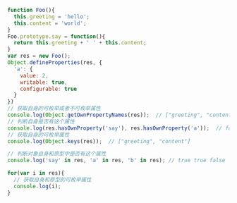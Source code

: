 ﻿``` js
function Foo(){
  this.greeting = 'hello';
  this.content = 'world';
}
Foo.prototype.say = function(){
  return this.greeting + ' ' + this.content;
}
var res = new Foo();
Object.defineProperties(res, {
  'a': {
    value: 2,
    writable: true,
    configurable: true
  }
})
// 获取自身的可枚举或者不可枚举属性
console.log(Object.getOwnPropertyNames(res));  // ["greeting", "content", "a"]
// 判断自身是否有这个属性
console.log(res.hasOwnProperty('say'), res.hasOwnProperty('a'));  // false true
// 获取自身的可枚举属性
console.log(Object.keys(res));  // ["greeting", "content"]

// 判断对象自身和原型中是否有这个属性
console.log('say' in res, 'a' in res, 'b' in res); // true true false

for(var i in res){
  // 获取自身和原型的可枚举属性
  console.log(i);
}
```
